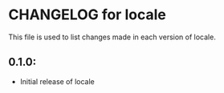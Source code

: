 # CHANGELOG for locale

This file is used to list changes made in each version of locale.

## 0.1.0:

* Initial release of locale

